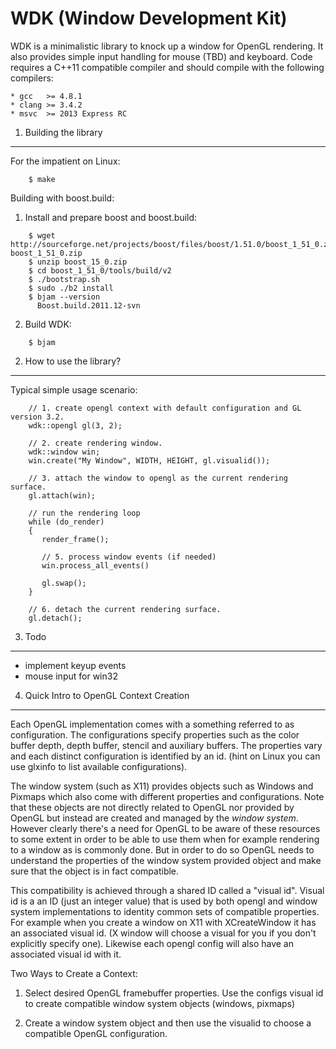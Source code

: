 WDK (Window Development Kit)
================================

WDK is a minimalistic library to knock up a window for OpenGL rendering.
It also provides simple input handling for mouse (TBD) and keyboard. 
Code requires a C++11 compatible compiler and should compile with
the following compilers:

    * gcc   >= 4.8.1 
    * clang >= 3.4.2 
    * msvc  >= 2013 Express RC

1. Building the library
--------------------------------

For the impatient on Linux:

```
    $ make 
```    


Building with boost.build: 

1. Install and prepare boost and boost.build:

```
    $ wget http://sourceforge.net/projects/boost/files/boost/1.51.0/boost_1_51_0.zip/download boost_1_51_0.zip
    $ unzip boost_15_0.zip
    $ cd boost_1_51_0/tools/build/v2
    $ ./bootstrap.sh
    $ sudo ./b2 install
    $ bjam --version
      Boost.build.2011.12-svn
```      

2. Build WDK:

```
    $ bjam 
```    


2. How to use the library?
--------------------------------

Typical simple usage scenario:

```
    // 1. create opengl context with default configuration and GL version 3.2.
    wdk::opengl gl(3, 2);
    
    // 2. create rendering window.
    wdk::window win;
    win.create("My Window", WIDTH, HEIGHT, gl.visualid());
    
    // 3. attach the window to opengl as the current rendering surface.
    gl.attach(win);
    
    // run the rendering loop
    while (do_render)
    {
       render_frame();

       // 5. process window events (if needed)
       win.process_all_events()

       gl.swap();
    }    
    
    // 6. detach the current rendering surface.
    gl.detach();
```    


3. Todo
---------------------------------

- implement keyup events
- mouse input for win32


4. Quick Intro to OpenGL Context Creation
-----------------------------------------

Each OpenGL implementation comes with a something referred to as configuration. 
The configurations specify properties such as the color buffer depth, depth buffer,
stencil and auxiliary buffers. The properties vary and each distinct configuration is
identified by an id. (hint on Linux you can use glxinfo to list available configurations).


The window system (such as X11) provides objects such as Windows and Pixmaps which also
come with different properties and configurations. Note that these objects are not 
directly related to OpenGL nor provided by OpenGL but instead are created and managed
by the *window system*. However clearly there's a need for OpenGL to be aware of these
resources to some extent in order to be able to use them when for example rendering to a 
window as is commonly done. But in order to do so OpenGL needs to understand the properties
of the window system provided object and make sure that the object is in fact compatible.

This compatibility is achieved through a shared ID called a "visual id". Visual id is a
an ID (just an integer value) that is used by both opengl and window system implementations
to identity common sets of compatible properties. For example when you create a window on X11
with XCreateWindow it has an associated visual id. (X window will choose a visual for you
if you don't explicitly specify one). Likewise each opengl config will also have an associated
visual id with it. 

Two Ways to Create a Context:

1. Select desired OpenGL framebuffer properties. Use the configs visual id to create
   compatible window system objects (windows, pixmaps)

2. Create a window system object and then use the visualid to choose a compatible
   OpenGL configuration. 

